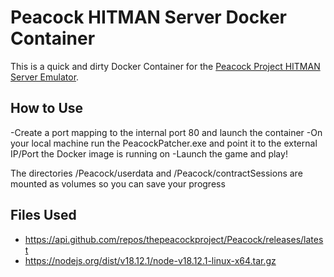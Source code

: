 # Peacock HITMAN Server Docker Container
This is a quick and dirty Docker Container for the [Peacock Project HITMAN Server Emulator](https://github.com/thepeacockproject/Peacock).

## How to Use
-Create a port mapping to the internal port 80 and launch the container
-On your local machine run the PeacockPatcher.exe and point it to the external IP/Port the Docker image is running on
-Launch the game and play!

The directories /Peacock/userdata and /Peacock/contractSessions are mounted as volumes so you can save your progress

## Files Used
- https://api.github.com/repos/thepeacockproject/Peacock/releases/latest
- https://nodejs.org/dist/v18.12.1/node-v18.12.1-linux-x64.tar.gz